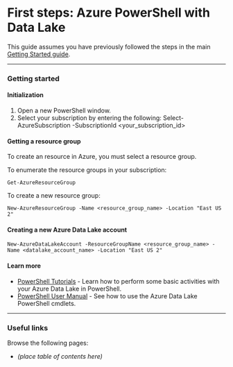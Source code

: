 # First steps: Azure PowerShell with Data Lake

This guide assumes you have previously followed the steps in the main [Getting Started guide](../GettingStarted.md).

------------

### Getting started

#### Initialization
1. Open a new PowerShell window.
1. Select your subscription by entering the following:
        Select-AzureSubscription -SubscriptionId <your_subscription_id>


#### Getting a resource group
To create an resource in Azure, you must select a resource group.

To enumerate the resource groups in your subscription:
    
    Get-AzureResourceGroup
    
To create a new resource group:

    New-AzureResourceGroup -Name <resource_group_name> -Location "East US 2"
    

#### Creating a new Azure Data Lake account

    New-AzureDataLakeAccount -ResourceGroupName <resource_group_name> -Name <datalake_account_name> -Location "East US 2"


#### Learn more

* [PowerShell Tutorials](Tutorials.md) - Learn how to perform some basic activities with your Azure Data Lake in PowerShell.
* [PowerShell User Manual](UserManual.md) - See how to use the Azure Data Lake PowerShell cmdlets.
    
------------

### Useful links

Browse the following pages:

* *(place table of contents here)*